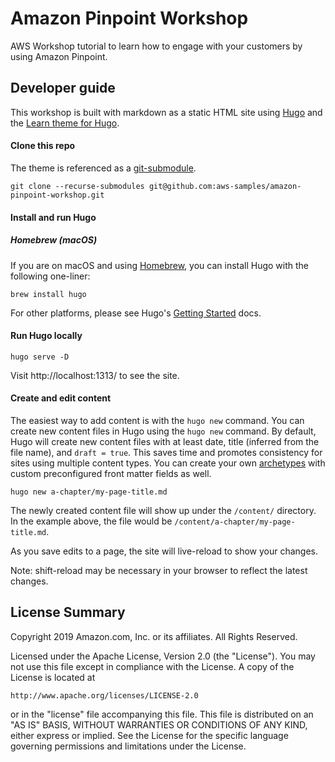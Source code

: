# Amazon Pinpoint Workshop

AWS Workshop tutorial to learn how to engage with your customers by using Amazon Pinpoint.

## Developer guide

This workshop is built with markdown as a static HTML site using [Hugo](http://gohugo.io) and the [Learn theme for Hugo](https://learn.netlify.com/en/).

#### Clone this repo

The theme is referenced as a [git-submodule](https://git-scm.com/docs/git-submodule).

`git clone --recurse-submodules git@github.com:aws-samples/amazon-pinpoint-workshop.git`

#### Install and run Hugo

##### Homebrew (macOS)

If you are on macOS and using [Homebrew](https://brew.sh/), you can install Hugo with the following one-liner:

`brew install hugo`

For other platforms, please see Hugo's [Getting Started](https://gohugo.io/getting-started/installing/) docs.

#### Run Hugo locally

`hugo serve -D`

Visit http://localhost:1313/ to see the site.

#### Create and edit content

The easiest way to add content is with the `hugo new` command. You can create new content files in Hugo using the `hugo new` command. By default, Hugo will create new content files with at least date, title (inferred from the file name), and `draft = true`. This saves time and promotes consistency for sites using multiple content types. You can create your own [archetypes](https://gohugo.io/content-management/archetypes/) with custom preconfigured front matter fields as well.

`hugo new a-chapter/my-page-title.md`

The newly created content file will show up under the `/content/` directory. In the example above, the file would be `/content/a-chapter/my-page-title.md`.

As you save edits to a page, the site will live-reload to show your changes.

Note: shift-reload may be necessary in your browser to reflect the latest changes.

## License Summary

Copyright 2019 Amazon.com, Inc. or its affiliates. All Rights Reserved.

Licensed under the Apache License, Version 2.0 (the "License").
You may not use this file except in compliance with the License.
A copy of the License is located at

    http://www.apache.org/licenses/LICENSE-2.0

or in the "license" file accompanying this file. This file is distributed 
on an "AS IS" BASIS, WITHOUT WARRANTIES OR CONDITIONS OF ANY KIND, either 
express or implied. See the License for the specific language governing 
permissions and limitations under the License.
